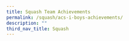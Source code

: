 ```yaml
---
title: Squash Team Achievements
permalink: /squash/acs-i-boys-achievements/
description: ""
third_nav_title: Squash
---
```

